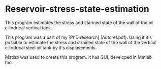 # Reservoir-stress-state-estimation
This program estimates the stress and starined state of the wall of the oil cilindrical vertical tank.

This program was a part of my [PhD research] (Autoref.pdf).
Using it it's possible to estimate the stress and strained state of the wall of the vertical cilindrical steel oil tank by it's displasements.

Matlab was used to create this program.
It has GUI, developed in Matlab too.




